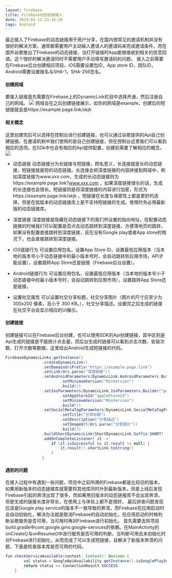 ```yaml
---
layout: firebase
title: FireBase动态链接接入
date: 2019-02-12 23:16:26
tags: Android
---
```

最近接入了Firebase的动态链接用于用户分享，在国内很常见的邀请机制并没有很好的解决方案，通常都需要用户主动输入邀请人的邀请码来完成邀请条件。而在国外谷歌推出了Firebase的动态链接，当打开链接时App能够接收到相关的信息回调。这个很好的解决邀请同时不需要用户手动填写邀请码的问题。
接入之前需要在Firebase后台创建相应项目，iOS需要设置包ID，App store ID，团队ID，Android需要设置报名与SHA-1，SHA-256签名。

#### 创建网域
要接入链接首先需要在Firebase上的DynamicLink栏目中选择开通，然后注册自己的网域。
![](http://wison.carpcai.cn/%233-01.png)
网域会在之后创建链接展示，如你的网域是example，创建后的短链接就会是https://example.page.link/skjk

#### 相关概念
这里创建完后可以选择在控制台进行创建链接，也可以通过谷歌提供的Api自己创建链接。在邀请机制中我们使用的是自己创建链接，但在控制台这里我们可以看到相应的选项。在SDk中也会有相应的Api提供配置，创建前需要了解相应的概念。
![](http://wison.carpcai.cn/%233-02.png)

* 动态链接
动态链接分为长链接与短链接，顾名思义，长连接就是长的动态链接，短链接就是短的动态链接。长连接会把深度链接的内容拼接到网域中，例如深度链接为www.xxx.com，生成的长动态链接则为https://example.page.link?www.xxx.com ，如果深度链接很长的话，生成的长连接也会很长。短链接则是将深度链接的内容进行加密，形式为https://example.page.link/skjk ，短链接在长度与保密性上都是更好的选择，但是在低版本的动态链接库上是不支持短链接的生成。使用时务必用最新版的动态链接库。

* 深度链接
深度链接是隐藏在动态链接下的我们所设置的指向地址，在配置动态链接的时候我们可以配置是否点击动态跳转到深度链接，方便落地页的跳转，如果没有配置直接跳转到深度链接，且在没有Google play或者App store的情况下，也会直接跳转到深度链接。

* iOS链接行为
可设置应用包名，设置App Store ID，设置最低应用版本（当本地的版本号小于动态链接中的最小版本号时，会自动跳转到应用市场，APi才能设置），设置跳转App Store还是链接（Firebase后台设置）。

* Android链接行为
可设置应用包名，设置最低应用版本（当本地的版本号小于动态链接中的最小版本号时，会自动跳转到应用市场），设置跳转App Store还是链接。

* 设置社交属性
可以设置社交分享标题，社交分享图片（图片的尺寸应至少为 300x200 像素，且小于 300 KB。），社交分享描述。设置完之后生成的链接在社交平台会显示相应的UI展示。

#### 创建链接
创建链接可以在Firebase后台创建，也可以使用SDK的Api创建链接，其中区别是Api生成的链接是不能统计点击量，而后台生成的链接可以看到点击次数、安装次数、打开次数等数据。这里给出Android生成短链接的代码。
```Java
FirebaseDynamicLinks.getInstance()
                .createDynamicLink()
                .setDomainUriPrefix("https://example.page.link")
                .setLink(Uri.parse("深度链接"))
                .setAndroidParameters(DynamicLink.AndroidParameters.Builder("packageName")
                        .setMinimumVersion("MinVersion")
                        .build())
                .setIosParameters(DynamicLink.IosParameters.Builder("packageName")
                        .setAppStoreId("appleStoreId")
                        .setMinimumVersion("MinVersion")
                        .build())
                .setSocialMetaTagParameters(DynamicLink.SocialMetaTagParameters.Builder()
                        .setTitle("分享标题")
                        .setDescription("分享描述")
                        .setImageUrl(Uri.parse("分享图片"))
                        .build())
                .buildShortDynamicLink(ShortDynamicLink.Suffix.SHORT)
                .addOnCompleteListener{ it ->
                    if (it.isSuccessful && it.result != null) {
                        it.result!!.shortLink.toString()
                    }
                }
```

#### 遇到的问题
在接入过程中有遇到一些问题，项目中之前所用的Firebase都是比较旧的版本，如果用新版本的动态链接库就需要将其他库同时升到最新版本，但是上线后发现Firebase引起的奔溃出现了很多，而如果用旧版本的动态链接库不会出现奔溃，但是生成的链接长度非常长，在使用上与体验上都不是很好。
最后排查问题发现应该是Google play service的版本不一致导致的奔溃。而Firebase在应用启动时会自动初始化，解决办法就是取消Firebase的自动初始化，在应用启动的时候判断谷歌服务是否可用，当可用时再对Firebase进行初始化。
首先需要去除项目build.gradle中com.google.gms:google-services的依赖。在MainActivity的onCreate()与onResume()中进行服务是否可用的判断，当判断可用且未初始化时对Firebase进行初始化，从而完成了可以生成短链接，且解决了新版本奔溃的问题，下面是检查版本库是否可用的代码。
```Java
fun checkServiceAvailable(context: Context): Boolean {
        val status = GoogleApiAvailability.getInstance().isGooglePlayServicesAvailable(context)
        return status == ConnectionResult.SUCCESS
    }
```

